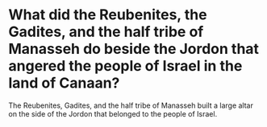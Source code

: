 # What did the Reubenites, the Gadites, and the half tribe of Manasseh do beside the Jordon that angered the people of Israel in the land of Canaan?

The Reubenites, Gadites, and the half tribe of Manasseh built a large altar on the side of the Jordon that belonged to the people of Israel.

